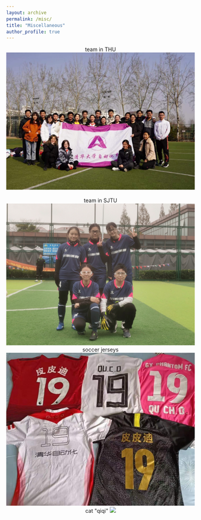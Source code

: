 ```yaml
---
layout: archive
permalink: /misc/
title: "Miscellaneous"
author_profile: true
---
```


<center>
    team in THU
    <img src="/images/misc_img/IMG_9236.JPG" width="580"/>
    <br />
    <br />
    team in SJTU
    <img src="/images/misc_img/IMG_2310.JPG" width="580"/>
    <br />
    soccer jerseys
    <img src="/images/misc_img/IMG_9239.JPG" width="580"/>
    <br/>
    cat "qiqi"
    <img src="/images/misc_img/IMG_8606.png" width="580"/>
</center> 
